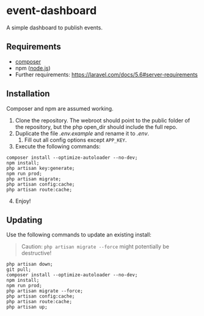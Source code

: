 # event-dashboard
A simple dashboard to publish events.

## Requirements
- [composer](https://getcomposer.org)
- npm ([node.js](https://nodejs.org/))
- Further requirements: https://laravel.com/docs/5.6#server-requirements

## Installation

Composer and npm are assumed working.

1. Clone the repository. The webroot should point to the public folder of the repository, but the php open_dir should include the full repo.
2. Duplicate the file _.env.example_ and rename it to _.env_.
    1. Fill out all config options except `APP_KEY`.
3. Execute the following commands:  
```shell
composer install --optimize-autoloader --no-dev;
npm install;
php artisan key:generate;
npm run prod;
php artisan migrate;
php artisan config:cache;
php artisan route:cache;
```
4. Enjoy!

## Updating

Use the following commands to update an existing install:

> Caution: `php artisan migrate --force` might potentially be destructive!

```shell
php artisan down;
git pull;
composer install --optimize-autoloader --no-dev;
npm install;
npm run prod;
php artisan migrate --force;
php artisan config:cache;
php artisan route:cache;
php artisan up;
```